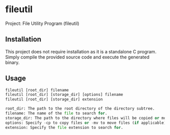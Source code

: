 # fileutil

Project: File Utility Program (fileutil)

## Installation

This project does not require installation as it is a standalone C program. Simply compile the provided source code and execute the generated binary.



## Usage

```python
fileutil [root_dir] filename
fileutil [root_dir] [storage_dir] [options] filename
fileutil [root_dir] [storage_dir] extension

root_dir: The path to the root directory of the directory subtree.
filename: The name of the file to search for.
storage_dir: The path to the directory where files will be copied or moved (if applicable).
options: Specify -cp to copy files or -mv to move files (if applicable).
extension: Specify the file extension to search for.
```


